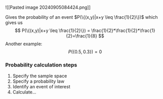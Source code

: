 ![[Pasted image 20240905084424.png]]

Gives the probability of an event $P(\{(x,y)|x+y \leq \frac{1}{2}\})$ which gives us
$$
P(\{(x,y)|x+y \leq \frac{1}{2}\}) = \frac{1}{2}*\frac{1}{2}*\frac{1}{2}=\frac{1}{8}
$$
Another example:
$$
P(\{0.5, 0.3\}) = 0
$$

### Probability calculation steps
1. Specify the sample space
2. Specify a probability law
3. Identify an event of interest
4. Calculate...